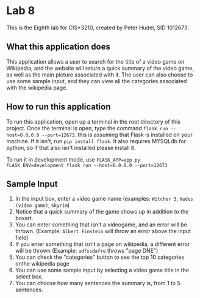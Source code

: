 # Lab 8

This is the Eighth lab for CIS*3210, created by Peter Hudel, SID 1012673.

## What this application does

This application allows a user to search for the title of a video game on Wikipedia, and the website will return a quick summary of the video game, as well as the main picture associated with it. The user can also choose to use some sample input, and they can view all the categories associated with the wikipedia page.

## How to run this application

To run this application, open up a terminal in the root directory of this project. Once the terminal is open, type the command `flask run --host=0.0.0.0 --port=12673`. this is assuming that Flask is installed on your machine. If it isn't, run `pip install flask`. It also requires MYSQLdb for python, so if that also isn't installed please install it.

To run it in development mode, use  `FLASK_APP=app.py FLASK_ENV=development flask run --host=0.0.0.0 --port=12673`

## Sample Input

1. In the input box, enter a video game name (examples: `Witcher 3`, `hades (video game)`, `Skyrim`)
2. Notice that a quick summary of the game shows up in addition to the boxart.
3. You can enter something that isn't a videogame, and an error will be thrown. (Example: `Albert Einstein` will throw an error above the input field)
4. If you enter something that isn't a page on wikipedia, a different error will be thrown (Example: `adfssdafre` throws "page DNE")
5. You can check the "categories" button to see the top 10 categories onthe wikipedia page
6. You can use some sample input by selecting a video game title in the select box.
7. You can choose how many sentences the summary is, from 1 to 5 sentences.
